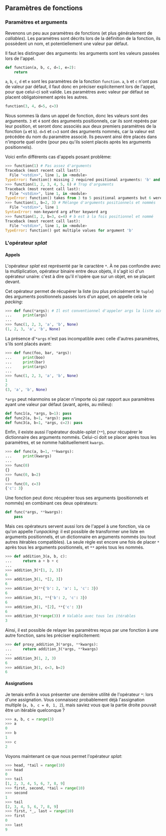 ## Paramètres de fonctions

### Paramètres et arguments

Revenons un peu aux paramètres de fonctions (et plus généralement de *callables*). Les paramètres sont décrits lors de la définition de la fonction, ils possèdent un nom, et potentiellement une valeur par défaut.

Il faut les distinguer des arguments: les arguments sont les valeurs passées lors de l'appel.

```python
def function(a, b, c, d=1, e=2):
    return
```

`a`, `b`, `c`, `d` et `e` sont les paramètres de la fonction `function`. `a`, `b` et `c` n'ont pas de valeur par défaut, il faut donc en préciser explicitement lors de l'appel, pour que celui-ci soit valide. Les paramètres avec valeur par défaut se placent obligatoirement après les autres.

```python
function(3, 4, d=5, c=3)
```

Nous sommes là dans un appel de fonction, donc les valeurs sont des arguments.
`3` et `4` sont des arguments positionnels, car ils sont repérés par leur position, et seront donc associés aux deux premiers paramètres de la fonction (`a` et `b`).
`d=5` et `c=3` sont des arguments nommés, car la valeur est précédée du nom du paramètre associé. Ils peuvent ainsi être placés dans n'importe quel ordre (pour peu qu'ils soient placés après les arguments positionnels).

Voici enfin différents cas d'appels posant problème:

```python
>>> function(1) # Pas assez d'arguments
Traceback (most recent call last):
  File "<stdin>", line 1, in <module>
TypeError: function() missing 2 required positional arguments: 'b' and 'c'
>>> function(1, 2, 3, 4, 5, 6) # Trop d'arguments
Traceback (most recent call last):
  File "<stdin>", line 1, in <module>
TypeError: function() takes from 3 to 5 positional arguments but 6 were given
>>> function(1, b=2, 3) # Mélange d'arguments positionnels et nommés
  File "<stdin>", line 1
SyntaxError: non-keyword arg after keyword arg
>>> function(1, 2, b=3, c=4) # b est à la fois positionnel et nommé
Traceback (most recent call last):
  File "<stdin>", line 1, in <module>
TypeError: function() got multiple values for argument 'b'
```

### L'opérateur *splat*

#### Appels

L'opérateur *splat* est représenté par le caractère `*`. À ne pas confondre avec la mutliplication, opérateur binaire entre deux objets, il s'agit ici d'un opérateur unaire: c'est à dire qu'il n'opère que sur un objet, en se plaçant devant.

Cet opérateur permet de récupérer la liste (ou plus précisément le `tuple`) des arguments positionnels passés lors d'un appel, on appelle cela le *packing*:

```python
>>> def func(*args): # Il est conventionnel d'appeler args la liste ainsi récupérée
...     print(args)
...
>>> func(1, 2, 3, 'a', 'b', None)
(1, 2, 3, 'a', 'b', None)
```

La présence d'`*args` n'est pas incompatible avec celle d'autres paramètres, s'ils sont placés avant:

```python
>>> def func(foo, bar, *args):
...     print(boo)
...     print(bar)
...     print(args)
...
>>> func(1, 2, 3, 'a', 'b', None)
1
2
(3, 'a', 'b', None)
```

`*args` peut néanmoins se placer n'importe où par rapport aux paramètres ayant une valeur par défaut (avant, après, au milieu):

```python
def func1(a, *args, b=1): pass
def func2(a, b=1, *args): pass
def func3(a, b=1, *args, c=2): pass
```

Enfin, il existe aussi l'opérateur double-*splat* (`**`), pour récupérer le dictionnaire des arguments nommés. Celui-ci doit se placer après tous les paramètres, et se nomme habituellement `kwargs`.

```python
>>> def func(a, b=1, **kwargs):
...     print(kwargs)
...
>>> func(0)
{}
>>> func(0, b=2)
{}
>>> func(0, c=3)
{'c': 3}
```

Une fonction peut donc récupérer tous ses arguments (positionnels et nommés) en combinant ces deux opérateurs:

```python
def func(*args, **kwargs):
    pass
```

Mais ces opérateurs servent aussi lors de l'appel à une fonction, via ce qu'on appelle l'*unpacking*: il est possible de transformer une liste en arguments positionnels, et un dictionnaire en arguments nommés (ou tout autres itérables compatibles). La seule règle est encore une fois de placer `*` après tous les arguments positionnels, et `**` après tous les nommés.

```python
>>> def addition_3(a, b, c):
...     return a + b + c
...
>>> addition_3(*[1, 2, 3])
6
>>> addition_3(1, *[2, 3])
6
>>> addition_3(**{'b': 2, 'a': 1, 'c': 3})
6
>>> addition_3(1, **{'b': 2, 'c': 3})
6
>>> addition_3(1, *[2], **{'c': 3})
6
>>> addition_3(*range(3)) # Valable avec tous les itérables
3
```

Ainsi, il est possible de relayer les paramètres reçus par une fonction à une autre fonction, sans les préciser explicitement:

```python
>>> def proxy_addition_3(*args, **kwargs):
...     return addition_3(*args, **kwargs)
...
>>> addition_3(1, 2, 3)
6
>>> addition_3(1, c=3, b=2)
6
```

#### Assignations

Je tenais enfin à vous présenter une dernière utilité de l'opérateur `*`: lors d'une assignation. Vous connaissez probablement déjà l'assignation multiple (`a, b, c = 0, 1, 2`), mais saviez vous que la partie droite pouvait être un itérable quelconque ?

```python
>>> a, b, c = range(3)
>>> a
0
>>> b
1
>>> c
2
```

Voyons maintenant ce que nous permet l'opérateur *splat*:

```python
>>> head, *tail = range(10)
>>> head
0
>>> tail
[1, 2, 3, 4, 5, 6, 7, 8, 9]
>>> first, second, *tail = range(10)
>>> second
1
>>> tail
[2, 3, 4, 5, 6, 7, 8, 9]
>>> first, *_, last = range(10)
>>> first
0
>>> last
9
```
